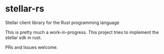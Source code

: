 # stellar-rs
Stellar client library for the Rust programming language

This is pretty much a work-in-progress. This project tries to implement the stellar sdk in rust.

PRs and Issues welcome.
